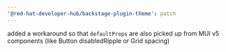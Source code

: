 ```yaml
---
'@red-hat-developer-hub/backstage-plugin-theme': patch
---
```


added a workaround so that `defaultProps` are also picked up from MUI v5 components (like Button disabledRipple or Grid spacing)
